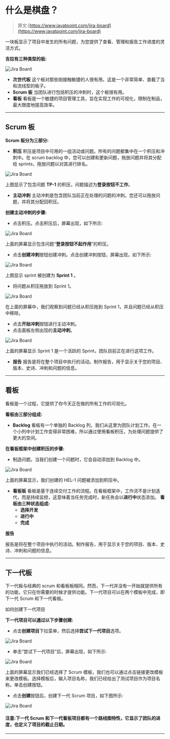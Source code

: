 # 什么是棋盘？

> 原文:[https://www.javatpoint.com/jira-board](https://www.javatpoint.com/jira-board)

一块板显示了项目中发生的所有问题，为您提供了查看、管理和报告工作进度的灵活方式。

**吉拉有三种类型的板:**

![Jira Board](../Images/d1a02f73f06e772a82f52b882c78f40c.png)

*   **次世代板**
    这个板对那些刚接触敏捷的人很有用。这是一个非常简单、直截了当和流线型的板子。
*   **Scrum 板**
    当团队进行包括积压的冲刺时，这个板很有用。
*   **看板**
    看板是一个敏捷的项目管理工具，旨在实现工作的可视化，限制在制品，最大限度地提高效率。

* * *

## Scrum 板

**Scrum 板分为三部分:**

*   **积压**
    积压是项目中可用的一组活动或问题。所有的问题都集中在一个积压和冲刺中。在 scrum backlog 中，您可以创建和更新问题，拖放问题并将其分配给 sprints，拖放问题以对其进行排名。

![Jira Board](../Images/2a3529afb41b260912d8b36d64a82fa0.png)

上图显示了包含问题 **TP-1** 的积压，问题描述为**登录按钮不工作**。

*   **主动冲刺**
    主动冲刺是包含团队当前正在处理的问题的冲刺。您还可以拖放问题，并将其分配回积压。

**创建主动冲刺的步骤:**

*   点击积压。点击积压后，屏幕出现，如下所示:

![Jira Board](../Images/d49127a82d209fe421b943f25ef32a8a.png)

上面的屏幕显示包含问题“**登录按钮不起作用**”的积压。

*   点击**创建冲刺**按钮创建冲刺。点击创建冲刺按钮，屏幕出现，如下所示:

![Jira Board](../Images/15f60f99a159bb1ba008e77b765a85c8.png)

上图显示 sprint 被创建为 **Sprint 1** 。

*   将问题从积压拖放到 Sprint 1。

![Jira Board](../Images/9d7ce9ae3805f2719caaa9470d5b6252.png)

在上面的屏幕中，我们观察到问题已经从积压拖到 Sprint 1，并且问题已经从积压中移除。

*   点击**开始冲刺**按钮进行主动冲刺。
*   点击面板左侧出现的**主动冲刺**。

![Jira Board](../Images/7824779b6f448f4669e63e3accd95a5a.png)

上面的屏幕显示 Sprint 1 是一个活跃的 Sprint，团队目前正在进行这项工作。

*   **报告**
    报告是将在整个项目中执行的活动。制作报告，用于显示关于您的项目、版本、史诗、冲刺和问题的信息。

* * *

## 看板

看板是一个过程，它提供了你今天正在做的所有工作的可视化。

**看板由三部分组成:**

*   **Backlog**
    看板有一个单独的 Backlog 列，我们从这里为团队计划工作。在一个小列中计划工作变得非常困难，所以通过使用看板积压，为处理问题提供了更大的空间。

**在看板框架中创建积压的步骤:**

*   制造问题。当我们创建一个问题时，它会自动添加到 Backlog 中。

![Jira Board](../Images/d4a6c6c7275846cf3f73eee25ccea961.png)

上面的屏幕显示，我们创建的 HEL-1 问题被添加到积压中。

*   **看板板**
    看板是基于连续交付工作的流程。在看板框架中，工作流不是计划迭代，而是持续监控，这意味着当任务完成时，新任务会以**进行中**状态添加。
    **看板由三种状态组成:**
    *   **选择开发**
    *   **进行中**
    *   **完成**

**报告**

报告是将在整个项目中执行的活动。制作报告，用于显示关于您的项目、版本、史诗、冲刺和问题的信息。

* * *

## 下一代板

下一代板与经典的 scrum 和看板板相同。然而，下一代并没有一开始就提供所有的功能，它只在你需要的时候才提供功能。下一代项目可以在两个模板中完成，即下一代 Scrum 和下一代看板。

如何创建下一代项目

**下一代项目可以通过以下步骤创建:**

*   点击**创建项目**下拉菜单，然后选择**尝试下一代项目**选项。

![Jira Board](../Images/4f56f409a5777dedb78c41874624b8c9.png)

*   单击“尝试下一代项目”后，屏幕出现，如下所示:

![Jira Board](../Images/00b64f7bf5e520a3b77cbfce02d5ee38.png)

上面的屏幕显示我们已经选择了 Scrum 模板，我们也可以通过点击链接更改模板来更改模板。选择模板后，输入项目名称，我们已经给出了测试项目作为项目名称。单击创建按钮。

*   点击**创建**按钮后，创建下一代 Scrum 项目，如下图所示:

![Jira Board](../Images/39c1ea7ea018a531f2ab66ba15c0c449.png)

#### 注意:下一代 Scrum 和下一代看板项目都有一个路线图特性，它显示了团队的进度，也定义了项目的截止日期。

* * *